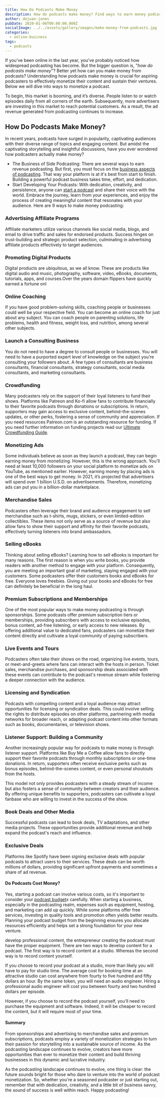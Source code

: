 ```yaml
---
title: How Do Podcasts Make Money
description: How do podcasts make money? Find ways to earn money podcasting. Discover 11 monetization strategies for your platform.
author: dejuan-jones
pubDate: 2020-01-06T00:00:00.000Z
socialImage: ../../assets/gallery/images/make-money-from-podcasts.jpg
categories:
  - online-business
tags:
  - podcasts
---
```


If you’ve been online in the last year, you’ve probably noticed how widespread podcasting has become. But the bigger question is, "*how do podcasts make money*"? Better yet how can you make money from podcasts? Understanding how podcasts make money is crucial for aspiring podcasters to effectively monetize their content and sustain their ventures. Below we will dive into ways to monetize a podcast.

To begin, this market is booming, and it’s diverse. People listen to or watch episodes daily from all corners of the earth. Subsequently, more advertisers are investing in this market to reach potential customers. As a result, the ad revenue generated from podcasting continues to increase.

## How Do Podcasts Make Money?

In recent years, podcasts have surged in popularity, captivating audiences with their diverse range of topics and engaging content. But amidst the captivating storytelling and insightful discussions, have you ever wondered how podcasters actually make money?

* The Business of Side Podcasting: There are several ways to earn revenue podcasting. But first, you must focus on the [business aspects of podcasting](/business-of-podcasting). That way your platform is at it's best from start to finish. Building a powerful podcast business takes time, effort, and dedication.
* Start Developing Your Podcasts: With dedication, creativity, and persistence, anyone can [start a podcast](/how-to-start-a-podcast) and share their voice with the world. Embrace the journey, learn from your experiences, and enjoy the process of creating meaningful content that resonates with your audience. Here are 9 ways to make money podcasting:

### Advertising Affiliate Programs

Affiliate marketers utilize various channels like social media, blogs, and email to drive traffic and sales for endorsed products. Success hinges on trust-building and strategic product selection, culminating in advertising affiliate products effectively to target audiences.

### Promoting Digital Products

Digital products are ubiquitous, as we all know. These are products like digital audio and music, photography, software, video, eBooks, documents, tutorials, apps, and courses.Over the years domain flippers have quickly earned a fortune onl

### Online Coaching

If you have good problem-solving skills, coaching people or businesses could well be your respective field. You can become an online coach for just about any subject. You can coach people on parenting solutions, life problems, health and fitness, weight loss, and nutrition, among several other subjects.

### Launch a Consulting Business

You do not need to have a degree to consult people or businesses. You will need to have a purported expert level of knowledge on the subject you’re consulting your followers about. A few types of consultants are business consultants, financial consultants, strategy consultants, social media consultants, and marketing consultants.

### Crowdfunding

Many podcasters rely on the support of their loyal listeners to fund their shows. Platforms like Patreon and Ko-fi allow fans to contribute financially to their favorite podcasts through donations or subscriptions. In return, supporters may gain access to exclusive content, behind-the-scenes updates, or other perks, fostering a sense of community and appreciation. If you need resources Patreon.com is an outstanding resource for funding. If you need further information on funding projects read our [Ultimate Crowdfunding Guide](/crowdfunding-complete-guide).

### Monetizing Ads

Some individuals believe as soon as they launch a podcast, they can begin earning money from monetizing. However, this is the wrong approach. You’ll need at least 10,000 followers on your social platform to monetize ads on YouTube, as mentioned earlier. However, earning money by placing ads is one of the best ways to get money. In 2021, it’s projected that advertisers will spend over 1 billion U.S.D. on advertisements. Therefore, monetizing ads can put you in a billion-dollar marketplace.

### Merchandise Sales

Podcasters often leverage their brand and audience engagement to sell merchandise such as t-shirts, mugs, stickers, or even limited-edition collectibles. These items not only serve as a source of revenue but also allow fans to show their support and affinity for their favorite podcasts, effectively turning listeners into brand ambassadors.

### Selling eBooks

Thinking about selling eBooks? Learning how to sell eBooks is important for many reasons. The first reason is when you write books, you provide readers with another method to engage with your platform. Consequently, you are meeting an important goal of marketing, staying engaged with your customers. Some podcasters offer their customers books and eBooks for free. Everyone loves freebies. Giving out your books and eBooks for free can definitely be beneficial in the long haul.

### Premium Subscriptions and Memberships

One of the most popular ways to make money podcasting is through sponsorships. Some podcasts offer premium subscription tiers or memberships, providing subscribers with access to exclusive episodes, bonus content, ad-free listening, or early access to new releases. By offering additional value to dedicated fans, podcasters can monetize their content directly and cultivate a loyal community of paying subscribers.

### Live Events and Tours

Podcasters often take their shows on the road, organizing live events, tours, or meet-and-greets where fans can interact with the hosts in person. Ticket sales, merchandise purchases, and sponsorship deals associated with these events can contribute to the podcast's revenue stream while fostering a deeper connection with the audience.

### Licensing and Syndication

Podcasts with compelling content and a loyal audience may attract opportunities for licensing or syndication deals. This could involve selling the rights to distribute episodes on other platforms, partnering with media networks for broader reach, or adapting podcast content into other formats such as books, documentaries, or television shows.

### Listener Support: Building a Community

Another increasingly popular way for podcasts to make money is through listener support. Platforms like Buy Me a Coffee allow fans to directly support their favorite podcasts through monthly subscriptions or one-time donations. In return, supporters often receive exclusive perks such as bonus episodes, behind-the-scenes content, or even personal shoutouts from the hosts.

This model not only provides podcasters with a steady stream of income but also fosters a sense of community between creators and their audience. By offering unique benefits to supporters, podcasters can cultivate a loyal fanbase who are willing to invest in the success of the show.

### Book Deals and Other Media

Successful podcasts can lead to book deals, TV adaptations, and other media projects. These opportunities provide additional revenue and help expand the podcast's reach and influence.

### Exclusive Deals

Platforms like Spotify have been signing exclusive deals with popular podcasts to attract users to their services. These deals can be worth millions of dollars, providing significant upfront payments and sometimes a share of ad revenue.

#### Do Podcasts Cost Money?

Yes, starting a podcast can involve various costs, so it's important to consider your [podcast budget](/podcasting-equipment-budget)x carefully. When starting a business, especially in the podcasting realm, expenses such as equipment, hosting, and marketing can add up quickly. While some platforms offer free services, investing in quality tools and promotion often yields better results. Planning your podcast budget from the beginning ensures you allocate resources efficiently and helps set a strong foundation for your new venture.

develop professional content, the entrepreneur creating the podcast must have the proper equipment. There are two ways to develop content for a podcast. The first way is to record content at a studio. Whereas the second way is to record content yourself.

If you choose to record your podcast at a studio, more than likely you will have to pay for studio time. The average cost for booking time at an attractive studio can cost anywhere from fourty to five hundred and fifty dollars an hour. By the same token, you will need an audio engineer. Hiring a professional audio engineer will cost you between fourty and two hundred dollars per episode.

However, if you choose to record the podcast yourself, you’ll need to purchase the equipment and software. Indeed, it will be cheaper to record the content, but it will require most of your time.

#### Summary

From sponsorships and advertising to merchandise sales and premium subscriptions, podcasts employ a variety of monetization strategies to turn their passion for storytelling into a sustainable source of income. As the podcasting landscape continues to evolve, creators have more opportunities than ever to monetize their content and build thriving businesses in this dynamic and lucrative industry.

As the podcasting landscape continues to evolve, one thing is clear: the future sounds bright for those who dare to venture into the world of podcast monetization. So, whether you're a seasoned podcaster or just starting out, remember that with dedication, creativity, and a little bit of business savvy, the sound of success is well within reach. Happy podcasting!
